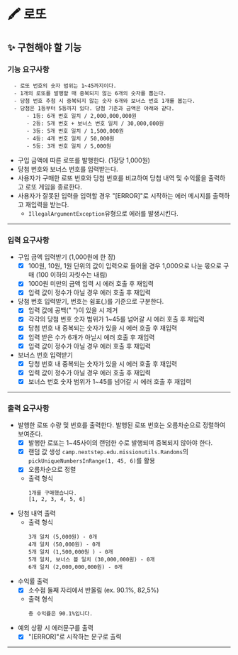 # 🖍️ 로또 

## ✨ 구현해야 할 기능 
### 기능 요구사항
```
  - 로또 번호의 숫자 범위는 1~45까지이다.
  - 1개의 로또를 발행할 때 중복되지 않는 6개의 숫자를 뽑는다.
  - 당첨 번호 추첨 시 중복되지 않는 숫자 6개와 보너스 번호 1개를 봅는다.
  - 당첨은 1등부터 5등까지 있다. 당첨 기준과 금액은 아래와 같다.
      - 1등: 6개 번호 일치 / 2,000,000,000원
      - 2등: 5개 번호 + 보너스 번호 일치 / 30,000,000원
      - 3등: 5개 번호 일치 / 1,500,000원
      - 4등: 4개 번호 일치 / 50,000원
      - 5등: 3개 번호 일치 / 5,000원
```
  - 구입 금액에 따른 로또를 발행한다. (1장당 1,000원)
  - 당첨 번호와 보너스 번호를 입력받는다.
  - 사용자가 구매한 로또 번호와 당첨 번호를 비교하여 당첨 내역 및 수익률을 출력하고 로또 게임을 종료한다.
  - 사용자가 잘못된 입력을 입력할 경우 "[ERROR]"로 시작하는 에러 메시지를 출력하고 재입력을 받는다.
    - `IllegalArgumentException`유형으로 에러를 발생시킨다.
---
### 입력 요구사항
  - 구입 금액 입력받기 (1,000원에 한 장)
    - [x] 100원, 10원, 1원 단위의 값이 입력으로 들어올 경우 1,000으로 나눈 몫으로 구매 (100 이하의 자릿수는 내림)
    - [x] 1000원 미만의 금액 입력 시 에러 호출 후 재입력
    - [x] 입력 값이 정수가 아닐 경우 에러 호출 후 재입력
  - 당첨 번호 입력받기, 번호는 쉼표(,)를 기준으로 구분한다.
    - [x] 입력 값에 공백(" ")이 있을 시 제거
    - [x] 각각의 당첨 번호 숫자 범위가 1~45를 넘어갈 시 에러 호출 후 재입력
    - [x] 당첨 번호 내 중복되는 숫자가 있을 시 에러 호출 후 재입력
    - [x] 입력 받은 수가 6개가 아닐시 에러 호출 후 재입력
    - [x] 입력 값이 정수가 아닐 경우 에러 호출 후 재입력
  - 보너스 번호 입력받기
    - [x] 당청 번호 내 중복되는 숫자가 있을 시 에러 호출 후 재입력
    - [x] 입력 값이 정수가 아닐 경우 에러 호출 후 재입력 
    - [x] 보너스 번호 숫자 범위가 1~45를 넘어갈 시 에러 호출 후 재입력
---
### 출력 요구사항
  - 발행한 로또 수량 및 번호를 출력한다. 발행된 로또 번호는 오름차순으로 정렬하여 보여준다.
    - [x] 발행한 로또는 1~45사이의 랜덤한 수로 발행되며 중복되지 않아야 한다.
    - [x] 랜덤 값 생성 `camp.nextstep.edu.missionutils.Randoms`의 `pickUniqueNumbersInRange(1, 45, 6)`를 활용
    - [x] 오름차순으로 정렬
    - 출력 형식
      ```
      1개를 구매했습니다.
      [1, 2, 3, 4, 5, 6]
      ```
  - 당첨 내역 출력
    - 출력 형식
      ```
      3개 일치 (5,000원) - 0개
      4개 일치 (50,000원) - 0개
      5개 일치 (1,500,000원 ) - 0개
      5개 일치, 보너스 볼 일치 (30,000,000원) - 0개
      6개 일치 (2,000,000,000원) - 0개
      ```
  - 수익률 출력
    - [x] 소수점 둘째 자리에서 반올림 (ex. 90.1%, 82,5%)
    - 출력 형식
      ```
      총 수익률은 90.1%입니다.
      ```
  - 예외 상황 시 에러문구를 출력
    - [x] "[ERROR]"로 시작하는 문구로 출력

---
